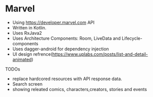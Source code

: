 # Marvel
- Using https://developer.marvel.com API
- Written in Kotlin.
- Uses RxJava2
- Uses Architecture Components: Room, LiveData and Lifecycle-components
- Uses dagger-android for dependency injection
- UI design refrence(https://www.uplabs.com/posts/list-and-detail-animated)

TODOs
- replace hardcored resources with API response data.
- Search screen
- showing releated comics, characters,creators, stories and events
